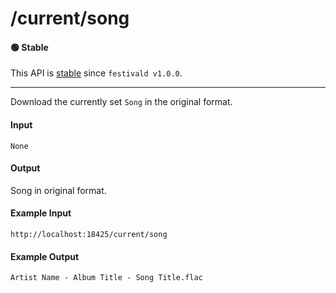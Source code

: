 # /current/song

#### 🟢 Stable
This API is [stable](/api-stability/marker.md) since `festivald v1.0.0`.

---

Download the currently set `Song` in the original format.

#### Input
`None`

#### Output
Song in original format.

#### Example Input
```http
http://localhost:18425/current/song
```

#### Example Output
```plaintext
Artist Name - Album Title - Song Title.flac
```

